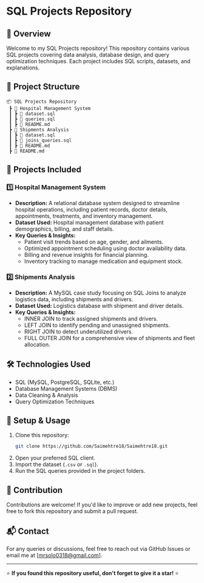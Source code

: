 # SQL Projects Repository

## 📌 Overview
Welcome to my SQL Projects repository! This repository contains various SQL projects covering data analysis, database design, and query optimization techniques. Each project includes SQL scripts, datasets, and explanations.

## 📂 Project Structure
```
📦 SQL Projects Repository
 ┣ 📂 Hospital Management System
 ┃ ┣ 📜 dataset.sql
 ┃ ┣ 📜 queries.sql
 ┃ ┣ 📜 README.md
 ┣ 📂 Shipments Analysis
 ┃ ┣ 📜 dataset.sql
 ┃ ┣ 📜 joins_queries.sql
 ┃ ┣ 📜 README.md
 ┣ 📜 README.md
```

## 🚀 Projects Included
### 1️⃣ **Hospital Management System**
- **Description:** A relational database system designed to streamline hospital operations, including patient records, doctor details, appointments, treatments, and inventory management.
- **Dataset Used:** Hospital management database with patient demographics, billing, and staff details.
- **Key Queries & Insights:**
  - Patient visit trends based on age, gender, and ailments.
  - Optimized appointment scheduling using doctor availability data.
  - Billing and revenue insights for financial planning.
  - Inventory tracking to manage medication and equipment stock.
  
### 2️⃣ **Shipments Analysis**
- **Description:** A MySQL case study focusing on SQL Joins to analyze logistics data, including shipments and drivers.
- **Dataset Used:** Logistics database with shipment and driver details.
- **Key Queries & Insights:**
  - INNER JOIN to track assigned shipments and drivers.
  - LEFT JOIN to identify pending and unassigned shipments.
  - RIGHT JOIN to detect underutilized drivers.
  - FULL OUTER JOIN for a comprehensive view of shipments and fleet allocation.

## 🛠️ Technologies Used
- SQL (MySQL, PostgreSQL, SQLite, etc.)
- Database Management Systems (DBMS)
- Data Cleaning & Analysis
- Query Optimization Techniques

## 🔧 Setup & Usage
1. Clone this repository:
   ```sh
   git clone https://github.com/Saimehtre18/Saimehtre18.git
   ```
2. Open your preferred SQL client.
3. Import the dataset (`.csv` or `.sql`).
4. Run the SQL queries provided in the project folders.

## 🤝 Contribution
Contributions are welcome! If you'd like to improve or add new projects, feel free to fork this repository and submit a pull request.

## 📬 Contact
For any queries or discussions, feel free to reach out via GitHub Issues or email me at [mrsolo0318@gmail.com].

---
⭐ **If you found this repository useful, don't forget to give it a star!** ⭐
